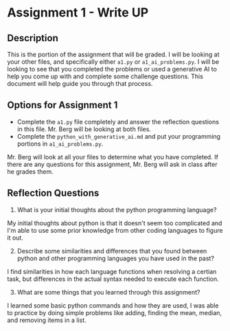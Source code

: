 # Assignment 1 - Write UP

## Description
This is the portion of the assignment that will be graded.  I will be looking at your other files, and specifically either `a1.py` or `a1_ai_problems.py`.  I will be looking to see that you completed the problems or used a generative AI to help you come up with and complete some challenge questions.  This document will help guide you through that process.

## Options for Assignment 1
- Complete the `a1.py` file completely and answer the reflection questions in this file.  Mr. Berg will be looking at both files.
- Complete the `python_with_generative_ai.md` and put your programming portions in `a1_ai_problems.py`.

Mr. Berg will look at all your files to determine what you have completed.  If there are any questions for this assignment, Mr. Berg will ask in class after he grades them.


## Reflection Questions

1. What is your initial thoughts about the python programming language?

My initial thoughts about python is that it doesn't seem too complicated and I'm able to use some prior knowledge from other coding languages to figure it out.

2. Describe some similarities and differences that you found between python and other programming languages you have used in the past?

I find similarities in how each language functions when resolving a certian task, but differences in the actual syntax needed to execute each function.

3. What are some things that you learned through this assignment?

I learned some basic python commands and how they are used, I was able to practice by doing simple problems like adding, finding the mean, median, and removing items in a list.